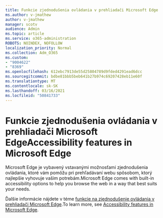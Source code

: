 ```yaml
---
title: Funkcie zjednodušenia ovládania v prehliadači Microsoft Edge
ms.author: v-jmathew
author: v-jmathew
manager: scotv
audience: Admin
ms.topic: article
ms.service: o365-administration
ROBOTS: NOINDEX, NOFOLLOW
localization_priority: Normal
ms.collection: Adm_O365
ms.custom:
- "9004622"
- "8369"
ms.openlocfilehash: 612ebc7913de55d25804789d9fded4291ead6dcc
ms.sourcegitcommit: bdbe81bbb5beb641b27b974c69207428eb11e60f
ms.translationtype: MT
ms.contentlocale: sk-SK
ms.lasthandoff: 03/16/2021
ms.locfileid: "50841733"
---
```

# <a name="accessibility-features-in-microsoft-edge"></a><span data-ttu-id="566f6-102">Funkcie zjednodušenia ovládania v prehliadači Microsoft Edge</span><span class="sxs-lookup"><span data-stu-id="566f6-102">Accessibility features in Microsoft Edge</span></span>

<span data-ttu-id="566f6-103">Microsoft Edge je vybavený vstavanými možnosťami zjednodušenia ovládania, ktoré vám pomôžu pri prehľadávaní webu spôsobom, ktorý najlepšie vyhovuje vašim potrebám.</span><span class="sxs-lookup"><span data-stu-id="566f6-103">Microsoft Edge comes with built-in accessibility options to help you browse the web in a way that best suits your needs.</span></span>

<span data-ttu-id="566f6-104">Ďalšie informácie nájdete v téme [funkcie na zjednodušenie ovládania v prehliadači Microsoft Edge](https://go.microsoft.com/fwlink/?linkid=2153648).</span><span class="sxs-lookup"><span data-stu-id="566f6-104">To learn more, see [Accessibility features in Microsoft Edge](https://go.microsoft.com/fwlink/?linkid=2153648).</span></span>

